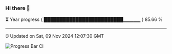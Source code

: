 ### Hi there 👋

⏳ Year progress { █████████████████████████▁▁▁▁▁ } 85.66 %

---

⏰ Updated on Sat, 09 Nov 2024 12:07:30 GMT

![Progress Bar CI](https://github.com/liununu/liununu/workflows/Progress%20Bar%20CI/badge.svg)
